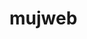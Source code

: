 # mujweb


<script>
console.log("Hello World")


   let age = 5
       console.log(age);
       age = 15;
       console.log(age);

   go live;f12



    let age = 5;
       console.log(age);
       age = 15;
       console.log(age);
       console.log("Násobení:", 10*5);

        console.log(age - 5);
